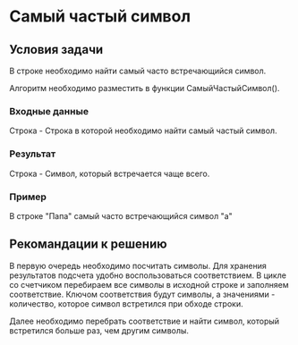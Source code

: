 # Самый частый символ
## Условия задачи
В строке необходимо найти самый часто встречающийся символ.

Алгоритм необходимо разместить в функции СамыйЧастыйСимвол().
### Входные данные
Строка - Строка в которой необходимо найти самый частый символ.
### Результат
Строка - Символ, который встречается чаще всего.
### Пример
В строке "Папа" самый часто встречающийся символ "а"
## Рекомандации к решению
В первую очередь необходимо посчитать символы. Для хранения результатов подсчета удобно воспользоваться соответствием. В цикле со счетчиком перебираем все символы в исходной строке и заполняем соответствие. Ключом соответствия будут символы, а значениями - количество, которое символ встретился при обходе строки.

Далее необходимо перебрать соответствие и найти символ, который встретился больше раз, чем другим символы.
